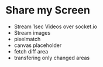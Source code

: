 # Share my Screen

- Stream 1sec Videos over socket.io
- Stream images
- pixelmatch
- canvas placeholder
- fetch diff area
- transfering only changed areas